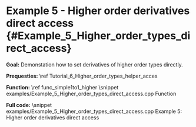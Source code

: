 Example 5 - Higher order derivatives direct access {#Example_5_Higher_order_types_direct_access}
============

**Goal:** Demonstation how to set derivatives of higher order types directly.

**Prequesties:** \ref Tutorial_6_Higher_order_types_helper_acces

**Function:** \ref func_simple1to1_higher
\snippet examples/Example_5_Higher_order_types_direct_access.cpp Function

**Full code:**
\snippet examples/Example_5_Higher_order_types_direct_access.cpp Example 5: Higher order derivatives direct access
